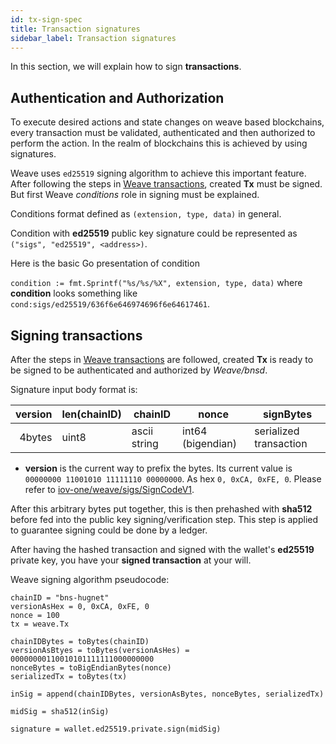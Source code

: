 ```yaml
---
id: tx-sign-spec
title: Transaction signatures 
sidebar_label: Transaction signatures 
---
```


In this section, we will explain how to sign __transactions__.

## Authentication and Authorization

To execute desired actions and state changes on weave based blockchains, every transaction must be validated, authenticated and then authorized to perform the action. In the realm of blockchains this is achieved by using signatures.

Weave uses `ed25519` signing algorithm to achieve this important feature. 
After following the steps in [Weave transactions](transaction.md), created **Tx** must be signed. But first Weave *conditions* role in signing must be explained.

[//]: # (TODO move readthedocs documentation to this project and give references here)

Conditions format defined as `(extension, type, data)` in general. 

Condition with __ed25519__ public key signature could be represented as `("sigs", "ed25519", <address>)`. 

Here is the basic Go presentation of condition 

`condition := fmt.Sprintf("%s/%s/%X", extension, type, data)` where __condition__ looks something like `cond:sigs/ed25519/636f6e646974696f6e64617461`.

## Signing transactions

After the steps in [Weave transactions](transaction.md) are followed, created **Tx** is ready to be signed to be authenticated and authorized by *Weave/bnsd*. 

Signature input body format is:

| version     | len(chainID)     | chainID          | nonce                 | signBytes                  |
|--------:    |--------------    |--------------    |-------------------    |------------------------    |
| 4bytes      | uint8            | ascii string     | int64 (bigendian)     | serialized transaction     |

- **version** is the current way to prefix the bytes. Its current value is `00000000 11001010 11111110 00000000`. As hex `0, 0xCA, 0xFE, 0`. Please refer to [iov-one/weave/sigs/SignCodeV1](https://github.com/iov-one/weave/blob/v0.18.0/x/sigs/controller.go#L14).

After this arbitrary bytes put together, this is then prehashed with __sha512__ before fed into the public key signing/verification step. This step is applied to guarantee signing could be done by a ledger.

After having the hashed transaction and signed with the wallet's **ed25519** private key, you have your **signed transaction** at your will.

Weave signing algorithm pseudocode:
```
chainID = "bns-hugnet"
versionAsHex = 0, 0xCA, 0xFE, 0
nonce = 100
tx = weave.Tx

chainIDBytes = toBytes(chainID)
versionAsBtyes = toBytes(versionAsHes) = 00000000110010101111111000000000
nonceBytes = toBigEndianBytes(nonce)
serializedTx = toBytes(tx)

inSig = append(chainIDBytes, versionAsBytes, nonceBytes, serializedTx)

midSig = sha512(inSig)

signature = wallet.ed25519.private.sign(midSig)
``` 